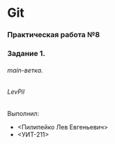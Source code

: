 # Git
### Практическая работа №8
### Задание 1.
###### main-ветка.
###### LevPil
Выполнил:
* <Пилипейко Лев Евгеньевич>
* <УИТ-211>
